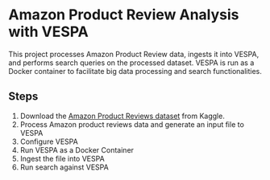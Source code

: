 # Amazon Product Review Analysis with VESPA

This project processes Amazon Product Review data, ingests it into VESPA, and performs search queries on the processed dataset. VESPA is run as a Docker container to facilitate big data processing and search functionalities.


## Steps
1. Download the [Amazon Product Reviews dataset](https://www.kaggle.com/datasets/yasserh/amazon-product-reviews-dataset?resource=download) from Kaggle.
2. Process Amazon product reviews data and generate an input file to VESPA
3. Configure VESPA
4. Run VESPA as a Docker Container
5. Ingest the file into VESPA
6. Run search against VESPA
